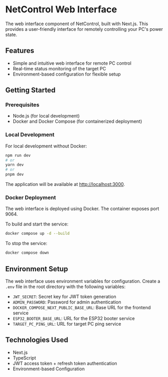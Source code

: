 # NetControl Web Interface

The web interface component of NetControl, built with Next.js. This provides a user-friendly interface for remotely controlling your PC's power state.

## Features
- Simple and intuitive web interface for remote PC control
- Real-time status monitoring of the target PC
- Environment-based configuration for flexible setup

## Getting Started

### Prerequisites
- Node.js (for local development)
- Docker and Docker Compose (for containerized deployment)

### Local Development
For local development without Docker:
```sh
npm run dev
# or
yarn dev
# or
pnpm dev
```

The application will be available at [http://localhost:3000](http://localhost:3000).

### Docker Deployment
The web interface is deployed using Docker. The container exposes port 9064.

To build and start the service:
```sh
docker compose up -d --build
```

To stop the service:
```sh
docker compose down
```

## Environment Setup
The web interface uses environment variables for configuration. Create a `.env` file in the root directory with the following variables:
- `JWT_SECRET`: Secret key for JWT token generation
- `ADMIN_PASSWORD`: Password for admin authentication
- `DOCKER_COMPOSE_NEXT_PUBLIC_BASE_URL`: Base URL for the frontend service
- `ESP32_BOOTER_BASE_URL`: URL for the ESP32 booter service
- `TARGET_PC_PING_URL`: URL for target PC ping service

## Technologies Used
- Next.js
- TypeScript
- JWT access token + refresh token authentication
- Environment-based Configuration 